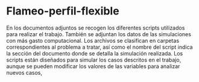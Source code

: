 # Flameo-perfil-flexible
En los documentos adjuntos se recogen los diferentes scripts utilizados para realizar el trabajo. También se adjuntan los datos de las simulaciones con más gasto computacional. Los archivos se clasifican en carpetas correspondientes al problema a tratar, así como el nombre del script indica la sección del documento donde se detalla la simulación realizada. Los scripts están diseñados para simular los casos descritos en el trabajo, aunque se pueden modificar los valores de las variables para analizar nuevos casos,
